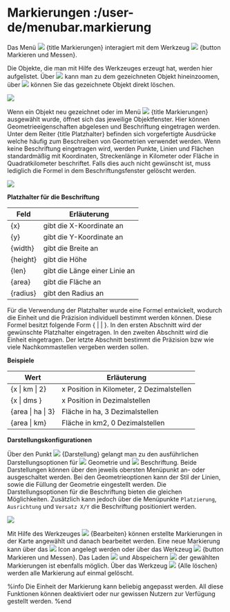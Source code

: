 # Markierungen :/user-de/menubar.markierung

Das Menü ![](gbd-icon-markieren-messen-01.svg) {title Markierungen} interagiert mit dem Werkzeug ![](gbd-icon-markieren-messen-01.svg) {button Markieren und Messen}.

Die Objekte, die man mit Hilfe des Werkzeuges erzeugt hat, werden hier aufgelistet. Über ![](sharp-center_focus_weak-24px.svg) kann man zu dem gezeichneten Objekt hineinzoomen, über ![](sharp-delete_forever-24px.svg) können Sie das gezeichnete Objekt direkt löschen.

![](marking.png)


Wenn ein Objekt neu gezeichnet oder im Menü ![](gbd-icon-markieren-messen-01.svg) {title Markierungen} ausgewählt wurde, öffnet sich das jeweilige Objektfenster. Hier können Geometrieeigenschaften abgelesen und Beschriftung eingetragen werden. Unter dem Reiter {title Platzhalter} befinden sich vorgefertigte Ausdrücke welche häufig zum Beschreiben von Geometrien verwendet werden. Wenn keine Beschriftung eingetragen wird, werden Punkte, Linien und Flächen standardmäßig mit Koordinaten, Streckenlänge in Kilometer oder Fläche in Quadratkilometer beschriftet. Falls dies auch nicht gewünscht ist, muss lediglich die Formel in dem Beschriftungsfenster gelöscht werden.

![](measure_info.png)

**Platzhalter für die Beschriftung**

| Feld               | Erläuterung               	|
|--------------------|----------------------------------|
| {x}                | gibt die X-Koordinate an        	|
| {y}                | gibt die Y-Koordinate an        	|
| {width}            | gibt die Breite an              	|
| {height}           | gibt die Höhe                   	|
| {len}              | gibt die Länge einer Linie an   	|
| {area}             | gibt die Fläche an              	|
| {radius}           | gibt den Radius an              	|


Für die Verwendung der Platzhalter wurde eine Formel entwickelt, wodurch die Einheit und die Präzision individuell bestimmt werden können. Diese Formel besitzt folgende Form { |  | }. In den ersten Abschnitt wird der gewünschte Platzhalter eingetragen. In den zweiten Abschnitt wird die Einheit eingetragen. Der letzte Abschnitt bestimmt die Präzision bzw wie viele Nachkommastellen vergeben werden sollen.

**Beispiele**

|Wert| Erläuterung|
|----------------|------------------------------------------|
| \{x \| km \| 2\}   | x Position in Kilometer, 2 Dezimalstellen|
| \{x \| dms \}     | x Position in Dezimalstellen          |
| \{area \| ha \| 3\}| Fläche in ha, 3 Dezimalstellen       |
| \{area \| km\}    | Fläche in km2, 0 Dezimalstellen       |


**Darstellungskonfigurationen**

Über den Punkt ![](brush.svg) {Darstellung} gelangt man zu den ausführlichen Darstellungsoptionen für ![](gws_digits1_24px.svg) Geometrie und ![](gws_digits2_24px.svg) Beschriftung. Beide Darstellungen können über den jeweils obersten Menüpunkt an- oder ausgeschaltet werden. Bei den Geometrieoptionen kann der Stil der Linien, sowie die Füllung der Geometrie eingestellt werden. Die Darstellungsoptionen für die Beschriftung bieten die gleichen Möglichkeiten.
Zusätzlich kann jedoch über die Menüpunkte ``Platzierung``, ``Ausrichtung`` und ``Versatz X/Y`` die Beschriftung positioniert werden.

![](measure_combi.png)

Mit Hilfe des Werkzeuges ![](cursor.svg) {Bearbeiten} können erstellte Markierungen in der Karte angewählt und danach bearbeitet werden. Eine neue Markierung kann über das ![](sharp-gesture-24px.svg) Icon angelegt werden oder über das Werkzeug ![](gbd-icon-markieren-messen-01.svg) {button Markieren und Messen}. Das Laden ![](gbd-icon-ablage-oeffnen-01.svg) und Abspeichern ![](sharp-save-24px.svg) der gewählten Markierungen ist ebenfalls möglich. Über das Werkzeug ![](sharp-delete_forever-24px.svg) {Alle löschen} werden alle Markierung auf einmal gelöscht.

%info
  Die Einheit der Markierung kann beliebig angepasst werden. 
  All diese Funktionen können deaktiviert oder nur gewissen Nutzern zur Verfügung gestellt werden.
%end